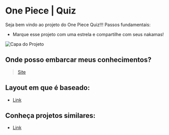 # One Piece | Quiz

Seja bem vindo ao projeto do One Piece Quiz!!! Passos fundamentais:
- Marque esse projeto com uma estrela e compartilhe com seus nakamas!

![Capa do Projeto](.public/img/layout-quiz.png)

## Onde posso embarcar meus conhecimentos?

> [Site](https://quiz-one-piece.henpassquesori.vercel.app/)

## Layout em que é baseado:
- [Link](https://www.figma.com/file/cg1MIzSRRss8ggpypQbmdD/AluraQuiz?node-id=0%3A1)

## Conheça projetos similares:

- [Link](https://aluraquiz-base.alura-challenges.vercel.app/contribuidores)